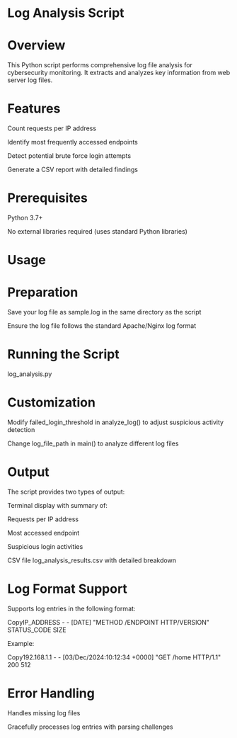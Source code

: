 # Log Analysis Script

# Overview

This Python script performs comprehensive log file analysis for cybersecurity monitoring. It extracts and analyzes key information from web server log files.

# Features

Count requests per IP address

Identify most frequently accessed endpoints

Detect potential brute force login attempts

Generate a CSV report with detailed findings

# Prerequisites

Python 3.7+

No external libraries required (uses standard Python libraries)

# Usage

# Preparation

Save your log file as sample.log in the same directory as the script

Ensure the log file follows the standard Apache/Nginx log format

# Running the Script

log_analysis.py

# Customization

Modify failed_login_threshold in analyze_log() to adjust suspicious activity detection

Change log_file_path in main() to analyze different log files

# Output

The script provides two types of output:

Terminal display with summary of:

Requests per IP address

Most accessed endpoint

Suspicious login activities

CSV file log_analysis_results.csv with detailed breakdown

# Log Format Support

Supports log entries in the following format:

CopyIP_ADDRESS - - [DATE] "METHOD /ENDPOINT HTTP/VERSION" STATUS_CODE SIZE

Example:

Copy192.168.1.1 - - [03/Dec/2024:10:12:34 +0000] "GET /home HTTP/1.1" 200 512

# Error Handling

Handles missing log files

Gracefully processes log entries with parsing challenges
